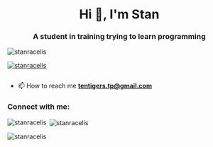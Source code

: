 <h1 align="center">Hi 👋, I'm Stan</h1>
<h3 align="center">A student in training trying to learn programming</h3>

<p align="left"> <img src="https://komarev.com/ghpvc/?username=stanracelis&label=Profile%20views&color=0e75b6&style=flat" alt="stanracelis" /> </p>

<p align="left"> <a href="https://github.com/ryo-ma/github-profile-trophy"><img src="https://github-profile-trophy.vercel.app/?username=stanracelis" alt="stanracelis" /></a> </p>

<p align="left"> <a href="https://twitter.com/" target="blank"><img src="https://img.shields.io/twitter/follow/?logo=twitter&style=for-the-badge" alt="" /></a> </p>

- 📫 How to reach me **tentigers.tp@gmail.com**

<h3 align="left">Connect with me:</h3>
<p align="left">
</p>

<p><img align="left" src="https://github-readme-stats.vercel.app/api/top-langs?username=stanracelis&show_icons=true&locale=en&layout=compact" alt="stanracelis" /></p>

<p>&nbsp;<img align="center" src="https://github-readme-stats.vercel.app/api?username=stanracelis&show_icons=true&locale=en" alt="stanracelis" /></p>

<p><img align="center" src="https://github-readme-streak-stats.herokuapp.com/?user=stanracelis&" alt="stanracelis" /></p>
